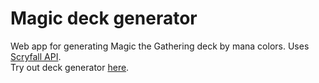 # Magic deck generator
Web app for generating Magic the Gathering deck by mana colors. Uses [Scryfall API](https://scryfall.com/docs/api). \
Try out deck generator [here](https://magic-decks-generator.herokuapp.com/).


